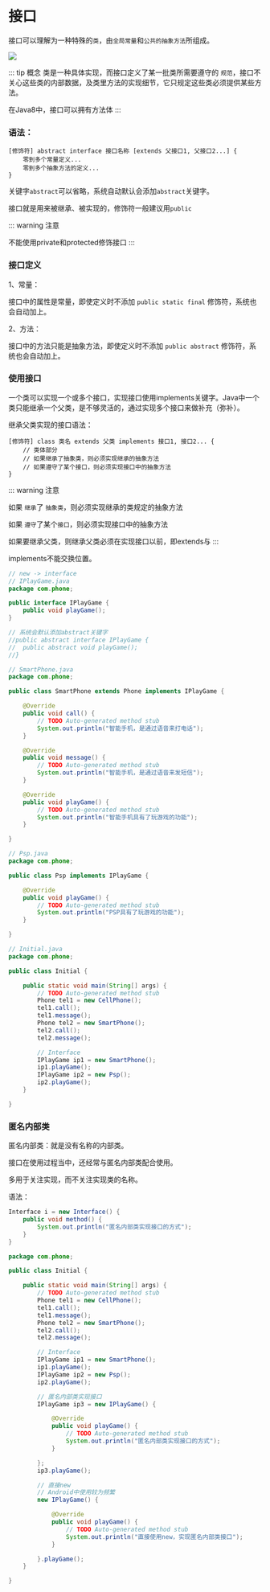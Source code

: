 # 接口

接口可以理解为一种特殊的`类`，由`全局常量`和`公共的抽象方法`所组成。

![](/img/interface-example.jpg)

::: tip 概念
类是一种具体实现，而接口定义了某一批类所需要遵守的 `规范`，接口不关心这些类的内部数据，及类里方法的实现细节，它只规定这些类必须提供某些方法。

在Java8中，接口可以拥有方法体
:::

### 语法：

```
[修饰符] abstract interface 接口名称 [extends 父接口1, 父接口2...] {
    零到多个常量定义...
    零到多个抽象方法的定义...
}
```

关键字`abstract`可以省略，系统自动默认会添加`abstract`关键字。

接口就是用来被继承、被实现的，修饰符一般建议用`public`

::: warning 注意

不能使用private和protected修饰接口
:::

### 接口定义

1、常量：

接口中的属性是常量，即使定义时不添加 `public static final` 修饰符，系统也会自动加上。

2、方法：

接口中的方法只能是抽象方法，即使定义时不添加 `public abstract` 修饰符，系统也会自动加上。

### 使用接口

一个类可以实现一个或多个接口，实现接口使用implements关键字。Java中一个类只能继承一个父类，是不够灵活的，通过实现多个接口来做补充（弥补）。

继承父类实现的接口语法：

```
[修饰符] class 类名 extends 父类 implements 接口1, 接口2... {
    // 类体部分
    // 如果继承了抽象类，则必须实现继承的抽象方法
    // 如果遵守了某个接口，则必须实现接口中的抽象方法
}
```

::: warning 注意

如果 `继承`了 `抽象类`，则必须实现继承的类规定的抽象方法

如果 `遵守`了某个`接口`，则必须实现接口中的抽象方法

如果要继承父类，则继承父类必须在实现接口以前，即extends与
:::

implements不能交换位置。

```java
// new -> interface
// IPlayGame.java
package com.phone;

public interface IPlayGame {
	public void playGame();
}

// 系统会默认添加abstract关键字
//public abstract interface IPlayGame {
//	public abstract void playGame();
//}
```

```java
// SmartPhone.java
package com.phone;

public class SmartPhone extends Phone implements IPlayGame {

	@Override
	public void call() {
		// TODO Auto-generated method stub
		System.out.println("智能手机，是通过语音来打电话");
	}

	@Override
	public void message() {
		// TODO Auto-generated method stub
		System.out.println("智能手机，是通过语音来发短信");
	}

	@Override
	public void playGame() {
		// TODO Auto-generated method stub
		System.out.println("智能手机具有了玩游戏的功能");
	}

}
```

```java
// Psp.java
package com.phone;

public class Psp implements IPlayGame {

	@Override
	public void playGame() {
		// TODO Auto-generated method stub
		System.out.println("PSP具有了玩游戏的功能");
	}

}
```

```java
// Initial.java
package com.phone;

public class Initial {

	public static void main(String[] args) {
		// TODO Auto-generated method stub
		Phone tel1 = new CellPhone();
		tel1.call();
		tel1.message();
		Phone tel2 = new SmartPhone();
		tel2.call();
		tel2.message();

		// Interface
		IPlayGame ip1 = new SmartPhone();
		ip1.playGame();
		IPlayGame ip2 = new Psp();
		ip2.playGame();
	}

}
```

### 匿名内部类

匿名内部类：就是没有名称的内部类。

接口在使用过程当中，还经常与匿名内部类配合使用。

多用于关注实现，而不关注实现类的名称。

语法：

```java
Interface i = new Interface() {
    public void method() {
        System.out.println("匿名内部类实现接口的方式");
    }
}
```

```java
package com.phone;

public class Initial {

	public static void main(String[] args) {
		// TODO Auto-generated method stub
		Phone tel1 = new CellPhone();
		tel1.call();
		tel1.message();
		Phone tel2 = new SmartPhone();
		tel2.call();
		tel2.message();

		// Interface
		IPlayGame ip1 = new SmartPhone();
		ip1.playGame();
		IPlayGame ip2 = new Psp();
		ip2.playGame();

		// 匿名内部类实现接口
		IPlayGame ip3 = new IPlayGame() {

			@Override
			public void playGame() {
				// TODO Auto-generated method stub
				System.out.println("匿名内部类实现接口的方式");
			}

		};
		ip3.playGame();

        // 直接new
        // Android中使用较为频繁
		new IPlayGame() {

			@Override
			public void playGame() {
				// TODO Auto-generated method stub
				System.out.println("直接使用new，实现匿名内部类接口");
			}

		}.playGame();
	}

}
```
